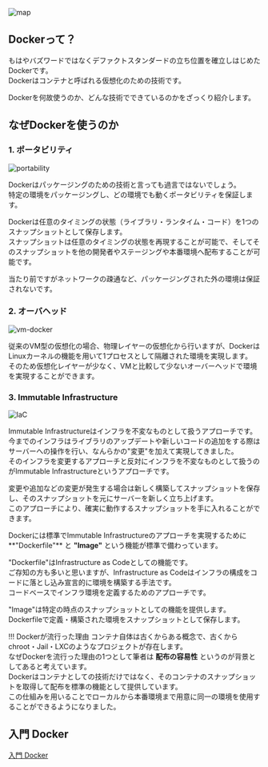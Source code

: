 ![map](imgs/map.png)

## Dockerって？
もはやバズワードではなくデファクトスタンダードの立ち位置を確立しはじめたDockerです。  
Dockerはコンテナと呼ばれる仮想化のための技術です。

Dockerを何故使うのか、どんな技術でできているのかをざっくり紹介します。

## なぜDockerを使うのか

### 1. ポータビリティ
![portability](imgs/portability.png)

Dockerはパッケージングのための技術と言っても過言ではないでしょう。  
特定の環境をパッケージングし、どの環境でも動くポータビリティを保証します。

Dockerは任意のタイミングの状態（ライブラリ・ランタイム・コード）を1つのスナップショットとして保存します。  
スナップショットは任意のタイミングの状態を再現することが可能で、そしてそのスナップショットを他の開発者やステージングや本番環境へ配布することが可能です。  

当たり前ですがネットワークの疎通など、パッケージングされた外の環境は保証されないです。

### 2. オーバヘッド
![vm-docker](imgs/vm-docker.png)

従来のVM型の仮想化の場合、物理レイヤーの仮想化から行いますが、DockerはLinuxカーネルの機能を用いて1プロセスとして隔離された環境を実現します。  
そのため仮想化レイヤーが少なく、VMと比較して少ないオーバーヘッドで環境を実現することができます。

### 3. Immutable Infrastructure
![IaC](imgs/iac.png)

Immutable Infrastructureはインフラを不変なものとして扱うアプローチです。  
今までのインフラはライブラリのアップデートや新しいコードの追加をする際はサーバーへの操作を行い、なんらかの"変更"を加えて実現してきました。  
そのインフラを変更するアプローチと反対にインフラを不変なものとして扱うのがImmutable Infrastructureというアプローチです。  

変更や追加などの変更が発生する場合は新しく構築してスナップショットを保存し、そのスナップショットを元にサーバーを新しく立ち上げます。  
このアプローチにより、確実に動作するスナップショットを手に入れることができます。  

Dockerには標準でImmutable Infrastructureのアプローチを実現するために**"Dockerfile"** と **"Image"** という機能が標準で備わっています。  

"Dockerfile"はInfrastructure as Codeとしての機能です。  
ご存知の方も多いと思いますが、Infrastructure as Codeはインフラの構成をコードに落とし込み宣言的に環境を構築する手法です。  
コードベースでインフラ環境を定義するためのアプローチです。

"Image"は特定の時点のスナップショットとしての機能を提供します。  
Dockerfileで定義・構築された環境をスナップショットとして保存します。

!!! Dockerが流行った理由
    コンテナ自体は古くからある概念で、古くからchroot・Jail・LXCのようなプロジェクトが存在します。  
    なぜDockerを流行った理由の1つとして筆者は **配布の容易性** というのが背景としてあると考えています。  
    Dockerはコンテナとしての技術だけではなく、そのコンテナのスナップショットを取得して配布を標準の機能として提供しています。  
    この仕組みを用いることでローカルから本番環境まで用意に同一の環境を使用することができるようになりました。

## 入門 Docker
[入門 Docker](https://y-ohgi.com/introduction-docker/)
